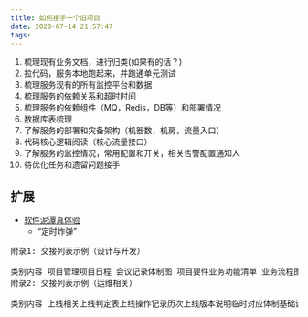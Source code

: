 ```yaml
---
title: 如何接手一个旧项目
date: 2020-07-14 21:57:47
tags:
---
```


1. 梳理现有业务文档，进行归类(如果有的话？)
2. 拉代码，服务本地跑起来，并跑通单元测试
3. 梳理服务现有的所有监控平台和数据
4. 梳理服务的依赖关系和超时时间
5. 梳理服务的依赖组件（MQ，Redis，DB等）和部署情况
6. 数据库表梳理
7. 了解服务的部署和灾备架构（机器数，机房，流量入口）
8. 代码核心逻辑阅读（核心流量接口）
9. 了解服务的监控情况，常用配置和开关，相关告警配置通知人
10. 待优化任务和遗留问题接手

## 扩展
+ [软件泥潭真体验](https://mp.weixin.qq.com/s/lJAbzU43RJU-YLFMfiM__w)
	- “定时炸弹”

<pre>
附录1: 交接列表示例（设计与开发）

类别内容 项目管理项目日程 会议记录体制图 项目要件业务功能清单 业务流程图 需求变更记录 操作说明书/用户手册 常见问题一览 界面设计UE设计稿高保真画面设计稿需求变更一览系统设计系统架构设计图部署架构图DB关联图（ER图）和DB详细设计系统间集成关系图对接系统一览表和对接系统接口清单开发制作源代码代码运行说明测试系统测试用例与系统测试报告书性能测试用例与性能测试报告书用户测试用例用户测试签字
附录2: 交接列表示例（运维相关）

类别内容 上线相关上线判定表上线操作记录历次上线版本说明临时对应体制基础设施硬件资源一览软件资源一览服务器/系统账号权限系统工具 - 付费/免费软件运维体制运维工作一览表近半年运维工作应对流程运维体制故障对应流程SLA（服务水平协议）DEVOPS（开发运维一体化）CI/CD工具与使用监控工具备份管理代码库与分支管理数据库相关配置与策略

</pre>